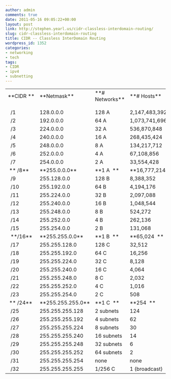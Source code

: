 ```yaml
---
author: admin
comments: true
date: 2011-05-16 09:05:22+00:00
layout: post
link: http://stephen.yearl.us/cidr-classless-interdomain-routing/
slug: cidr-classless-interdomain-routing
title: CIDR -- Classless InterDomain Routing
wordpress_id: 1352
categories:
- networking
- tech
tags:
- CIDR
- ipv4
- subnetting
---
```



<table cellpadding="0" width="555" cellspacing="0" border="0" >
<tbody >
<tr >

<td width="65" height="15" >**CIDR **
</td>

<td width="152" >**Netmask**
</td>

<td width="145" >**# Networks**
</td>

<td width="193" >**# Hosts**
</td>
</tr>
<tr >

<td colspan="4" height="15" >
</td>
</tr>
<tr >

<td height="15" >  /1
</td>

<td >128.0.0.0
</td>

<td >128 A
</td>

<td >2,147,483,392
</td>
</tr>
<tr >

<td height="15" >  /2
</td>

<td >192.0.0.0
</td>

<td >64 A
</td>

<td >1,073,741,696
</td>
</tr>
<tr >

<td height="15" >  /3
</td>

<td >224.0.0.0
</td>

<td >32 A
</td>

<td >536,870,848
</td>
</tr>
<tr >

<td height="15" >  /4
</td>

<td >240.0.0.0
</td>

<td >16 A
</td>

<td >268,435,424
</td>
</tr>
<tr >

<td height="15" >  /5
</td>

<td >248.0.0.0
</td>

<td >8 A
</td>

<td >134,217,712
</td>
</tr>
<tr >

<td height="15" >  /6
</td>

<td >252.0.0.0
</td>

<td >4 A
</td>

<td >67,108,856
</td>
</tr>
<tr >

<td height="15" >  /7
</td>

<td >254.0.0.0
</td>

<td >2 A
</td>

<td >33,554,428
</td>
</tr>
<tr >

<td height="15" > ** /8**
</td>

<td >**255.0.0.0**
</td>

<td >**1 A  **
</td>

<td >**16,777,214  **
</td>
</tr>
<tr >

<td height="15" >  /9
</td>

<td >255.128.0.0
</td>

<td >128 B
</td>

<td >8,388,352
</td>
</tr>
<tr >

<td height="15" >  /10
</td>

<td >255.192.0.0
</td>

<td >64 B
</td>

<td >4,194,176
</td>
</tr>
<tr >

<td height="15" >  /11
</td>

<td >255.224.0.0
</td>

<td >32 B
</td>

<td >2,097,088
</td>
</tr>
<tr >

<td height="15" >  /12
</td>

<td >255.240.0.0
</td>

<td >16 B
</td>

<td >1,048,544
</td>
</tr>
<tr >

<td height="15" >  /13
</td>

<td >255.248.0.0
</td>

<td >8 B
</td>

<td >524,272
</td>
</tr>
<tr >

<td height="15" >  /14
</td>

<td >255.252.0.0
</td>

<td >4 B
</td>

<td >262,136
</td>
</tr>
<tr >

<td height="15" >  /15
</td>

<td >255.254.0.0
</td>

<td >2 B
</td>

<td >131,068
</td>
</tr>
<tr >

<td height="15" >  **/16**
</td>

<td >**255.255.0.0**
</td>

<td >**1 B  **
</td>

<td >**65,024  **
</td>
</tr>
<tr >

<td height="15" >  /17
</td>

<td >255.255.128.0
</td>

<td >128 C
</td>

<td >32,512
</td>
</tr>
<tr >

<td height="15" >  /18
</td>

<td >255.255.192.0
</td>

<td >64 C
</td>

<td >16,256
</td>
</tr>
<tr >

<td height="15" >  /19
</td>

<td >255.255.224.0
</td>

<td >32 C
</td>

<td >8,128
</td>
</tr>
<tr >

<td height="15" >  /20
</td>

<td >255.255.240.0
</td>

<td >16 C
</td>

<td >4,064
</td>
</tr>
<tr >

<td height="15" >  /21
</td>

<td >255.255.248.0
</td>

<td >8 C
</td>

<td >2,032
</td>
</tr>
<tr >

<td height="15" >  /22
</td>

<td >255.255.252.0
</td>

<td >4 C
</td>

<td >1,016
</td>
</tr>
<tr >

<td height="15" >  /23
</td>

<td >255.255.254.0
</td>

<td >2 C
</td>

<td >508
</td>
</tr>
<tr >

<td height="15" > ** /24**
</td>

<td >**255.255.255.0**
</td>

<td >**1 C  **
</td>

<td >**254  **
</td>
</tr>
<tr >

<td height="15" >  /25
</td>

<td >255.255.255.128
</td>

<td >2 subnets
</td>

<td >124
</td>
</tr>
<tr >

<td height="15" >  /26
</td>

<td >255.255.255.192
</td>

<td >4 subnets
</td>

<td >62
</td>
</tr>
<tr >

<td height="15" >  /27
</td>

<td >255.255.255.224
</td>

<td >8 subnets
</td>

<td >30
</td>
</tr>
<tr >

<td height="15" >  /28
</td>

<td >255.255.255.240
</td>

<td >16 subnets
</td>

<td >14
</td>
</tr>
<tr >

<td height="15" >  /29
</td>

<td >255.255.255.248
</td>

<td >32 subnets
</td>

<td >6
</td>
</tr>
<tr >

<td height="15" >  /30
</td>

<td >255.255.255.252
</td>

<td >64 subnets
</td>

<td >2
</td>
</tr>
<tr >

<td height="15" >  /31
</td>

<td >255.255.255.254
</td>

<td >none
</td>

<td >none
</td>
</tr>
<tr >

<td height="15" >  /32
</td>

<td >255.255.255.255
</td>

<td >1/256 C
</td>

<td class="xl65" >1 (broadcast)
</td>
</tr>
</tbody>
</table>
